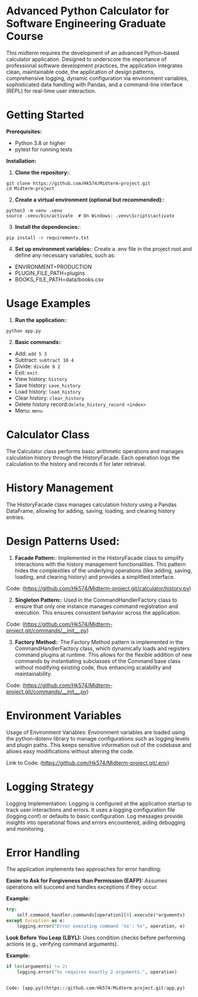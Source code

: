 # Advanced Python Calculator for Software Engineering Graduate Course

This midterm requires the development of an advanced Python-based calculator application. Designed to underscore the importance of professional software development practices, the application integrates clean, maintainable code, the application of design patterns, comprehensive logging, dynamic configuration via environment variables, sophisticated data handling with Pandas, and a command-line interface (REPL) for real-time user interaction.

# Getting Started

**Prerequisites:**
- Python 3.8 or higher
- pytest for running tests

**Installation:**

1. **Clone the repository:**:
```
git clone https://github.com/Hk574/Midterm-project.git
cd Midterm-project
```
2. **Create a virtual environment (optional but recommended):**:
```
python3 -m venv .venv
source .venv/bin/activate  # On Windows: .venv\Scripts\activate
```

3. **Install the dependencies:**:
```
pip install -r requirements.txt
```

4. **Set up environment variables:**: Create a .env file in the project root and define any necessary variables, such as:

- ENVIRONMENT=PRODUCTION
- PLUGIN_FILE_PATH=plugins
- BOOKS_FILE_PATH=data/books.csv

# Usage Examples

1. **Run the application:**:

```
python app.py
```


2. **Basic commands:**:
- Add: ``` add 5 3 ```
- Subtract: ``` subtract 10 4 ```
- Divide: ``` divide 8 2 ```
- Exit: ``` exit ```
- View history: ``` history ```
- Save history: ``` save_history ```
- Load history: ``` load_history ```
- Clear history: ``` clear_history ```
- Delete history record:``` delete_history_record <index> ```
- Menu: ``` menu ```


# Calculator Class

The Calculator class performs basic arithmetic operations and manages calculation history through the HistoryFacade. Each operation logs the calculation to the history and records it for later retrieval.

# History Management

The HistoryFacade class manages calculation history using a Pandas DataFrame, allowing for adding, saving, loading, and clearing history entries.

# Design Patterns Used:
1. **Facade Pattern:**: Implemented in the HistoryFacade class to simplify interactions with the history management functionalities. This pattern hides the complexities of the underlying operations (like adding, saving, loading, and clearing history) and provides a simplified interface.

Code: (https://github.com/Hk574/Midterm-project.git/calculator/history.py)

2. **Singleton Pattern:**: Used in the CommandHandlerFactory class to ensure that only one instance manages command registration and execution. This ensures consistent behavior across the application.

Code: (https://github.com/Hk574/Midterm-project.git/commands/__init__.py)

3. **Factory Method:**: The Factory Method pattern is implemented in the CommandHandlerFactory class, which dynamically loads and registers command plugins at runtime. This allows for the flexible addition of new commands by instantiating subclasses of the Command base class without modifying existing code, thus enhancing scalability and maintainability.

Code: (https://github.com/Hk574/Midterm-project.git/commands/__init__.py)


# Environment Variables

Usage of Environment Variables: Environment variables are loaded using the python-dotenv library to manage configurations such as logging levels and plugin paths. This keeps sensitive information out of the codebase and allows easy modifications without altering the code.

Link to Code: (https://github.com/Hk574/Midterm-project.git/.env)

# Logging Strategy
Logging Implementation: Logging is configured at the application startup to track user interactions and errors. It uses a logging configuration file (logging.conf) or defaults to basic configuration. Log messages provide insights into operational flows and errors encountered, aiding debugging and monitoring.

# Error Handling
The application implements two approaches for error handling:

**Easier to Ask for Forgiveness than Permission (EAFP):** Assumes operations will succeed and handles exceptions if they occur.

**Example:**

```python
try:
    self.command_handler.commands[operation][0].execute(*arguments)
except Exception as e:
    logging.error("Error executing command '%s': %s", operation, e)

```

**Look Before You Leap (LBYL):** Uses condition checks before performing actions (e.g., verifying command arguments).

**Example:**

```python
if len(arguments) != 2:
    logging.error("%s requires exactly 2 arguments.", operation)


Code: [app.py](https://github.com/Hk574/Midterm-project.git/app.py)

```

